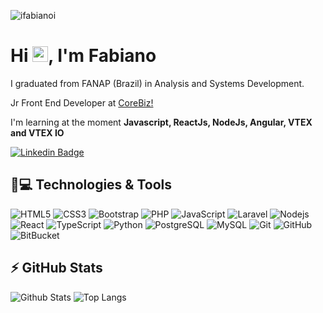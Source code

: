 <p align="left"><img src="https://komarev.com/ghpvc/?username=ifabianoi" alt="ifabianoi" /></p>


<h1 align = "justify"> Hi <img src="https://media.giphy.com/media/hvRJCLFzcasrR4ia7z/giphy.gif" width="25px">, I'm Fabiano</h1>
<p align="justify">I graduated from FANAP (Brazil) in Analysis and Systems Development. </p>

Jr Front End Developer at [CoreBiz!](https://www.corebiz.ag/)

I'm learning at the moment **Javascript, ReactJs, NodeJs, Angular, VTEX and VTEX IO**


[![Linkedin Badge](https://img.shields.io/badge/-ifabianoi-blue?style=flat-square&logo=Linkedin&logoColor=white&link=https://www.linkedin.com/in/ifabianoi/)](https://www.linkedin.com/in/ifabianoi/)

## 🚀💻 Technologies & Tools
![HTML5](https://img.shields.io/badge/HTML5-E34F26?style=for-the-badge&logo=html5&logoColor=white)
![CSS3](https://img.shields.io/badge/CSS3-1572B6?style=for-the-badge&logo=css3&logoColor=white)
![Bootstrap](https://img.shields.io/badge/Bootstrap-563D7C?style=for-the-badge&logo=bootstrap&logoColor=white)
![PHP](https://img.shields.io/badge/PHP-777BB4?style=for-the-badge&logo=php&logoColor=white)
![JavaScript](https://img.shields.io/badge/JavaScript-323330?style=for-the-badge&logo=javascript&logoColor=F7DF1E)
![Laravel](https://img.shields.io/badge/Laravel-FF2D20?style=for-the-badge&logo=laravel&logoColor=white)
![Nodejs](https://img.shields.io/badge/Node.js-339933?style=for-the-badge&logo=nodedotjs&logoColor=white)
![React](https://img.shields.io/badge/React-20232A?style=for-the-badge&logo=react&logoColor=61DAFB)
![TypeScript](https://img.shields.io/badge/TypeScript-007ACC?style=for-the-badge&logo=typescript&logoColor=white)
![Python](https://img.shields.io/badge/Python-3776AB?style=for-the-badge&logo=python&logoColor=white)
![PostgreSQL](https://img.shields.io/badge/PostgreSQL-316192?style=for-the-badge&logo=postgresql&logoColor=white)
![MySQL](https://img.shields.io/badge/MySQL-00000F?style=for-the-badge&logo=mysql&logoColor=white)
![Git](https://img.shields.io/badge/Git-F05032?style=for-the-badge&logo=git&logoColor=white)
![GitHub](https://img.shields.io/badge/GitHub-100000?style=for-the-badge&logo=github&logoColor=white)
![BitBucket](https://img.shields.io/badge/Bitbucket-330F63?style=for-the-badge&logo=bitbucket&logoColor=white)

## ⚡ GitHub Stats

![Github Stats](https://github-readme-stats.vercel.app/api?username=ifabianoi&show_icons=true&count_private=true&show_icons=true&include_all_commits=true&theme=vision-friendly-dark)
![Top Langs](https://github-readme-stats.vercel.app/api/top-langs/?username=ifabianoi&hide=TeX&layout=compact&theme=vision-friendly-dark)
